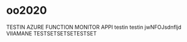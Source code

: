 # oo2020
TESTIN AZURE FUNCTION MONITOR APPI
testin testin
jwNFOJsdnfljd
VIIAMANE TESTSETSETSETESTSET
